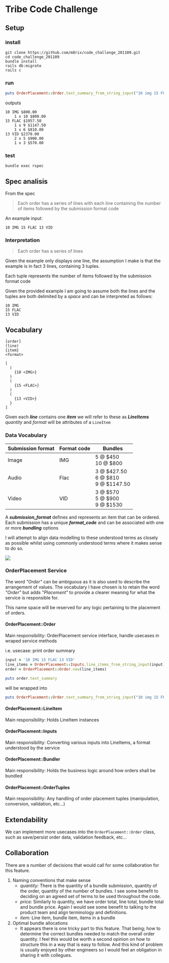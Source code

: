 # Tribe Code Challenge

## Setup

### install
```shell
git clone https://github.com/m8rix/code_challenge_201109.git
cd code_challenge_201109
bundle install
rails db:migrate
rails c
```

### run
```ruby
puts OrderPlacement::Order.text_summary_from_string_input("10 img 15 FLAC 13 Vid")
```
outputs
```
10 IMG $800.00
	1 x 10 $800.00
15 FLAC $1957.50
	1 x 9 $1147.50
	1 x 6 $810.00
13 VID $2370.00
	2 x 5 $900.00
	1 x 3 $570.00
```

### test
```shell
bundle exec rspec
```

## Spec analisis

From the spec

> Each order has a series of lines with each line containing the number of items followed by the submission
format code

An example input:
```
10 IMG 15 FLAC 13 VID
```

### Interpretation

> Each order has a series of lines

Given the example only displays one line, the assumption I make is that the example is in fact 3 lines, containing 3 tuples.

Each tuple represents the number of items followed by the submission
format code

Given the provided example I am going to assume both the lines and the tuples are both delimited by a _space_ and can be interpreted as follows:


```
10 IMG
15 FLAC
13 VID
```

## Vocabulary

```
[order]
(line)
{item}
<format>

[
  (
    {10 <IMG>}
  )
  (
    {15 <FLAC>}
  )
  (
    {13 <VID>}
  }
]
```

Given each **_line_** contains one **_item_** we will refer to these as **_LineItems_**
_quantity_ and _format_ will be attributes of a `LineItem`

### Data Vocabulary

 | Submission format | Format code | Bundles |
 | --- | --- | --- |
 | Image | IMG | 5 @ $450<br>10 @ $800 |
 | Audio | Flac | 3 @ $427.50<br>6 @ $810<br>9 @ $1147.50 |
 | Video | VID | 3 @ $570<br>5 @ $900<br>9 @ $1530 |

A **_submission_format_** defines and represents an item that can be ordered. Each submission has a unique **_format_code_** and can be associated with one or more **_bundling_** options

I will attempt to align data modelling to these understood terms as closely as possible whilst using commonly understood terms where it makes sense to do so.

![](https://i.imgur.com/bCTO6qC.png)


### OrderPlacement Service

The word _"Order"_ can be ambiguous as it is also used to describe the arrangement of values. The vocabulary I have chosen is to retain the word _"Order"_ but adds _"Placement"_ to provide a clearer meaning for what the service is responsible for.

This name space will be reserved for any logic pertaining to the placement of orders.

#### OrderPlacement::Order

Main responsibility: OrderPlacement service interface, handle usecases in wraped service methods

i.e. usecase: print order summary
```ruby
input = '10 IMG 15 FLAC 13 VID'
line_items = OrderPlacement::Inputs.line_items_from_string_input(input)
order = OrderPlacement::Order.new(line_items)

puts order.text_summary
```

will be wrapped into
```ruby
puts OrderPlacement::Order.text_summary_from_string_input("10 img 15 FLAC 13 Vid")
```

#### OrderPlacement::LineItem

Main responsibility: Holds LineItem instances

#### OrderPlacement::Inputs

Main responsibility: Converting various inputs into LineItems, a format understood by the service

#### OrderPlacement::Bundler

Main responsibility: Holds the business logic around how orders shall be bundled

#### OrderPlacement::OrderTuples

Main responsibility: Any handling of order placement tuples (manipulation, conversion, validation, etc...)


## Extendability

We can implement more usecases into the `OrderPlacement::Order` class, such as save/persist order data, validation feedback, etc...

## Collaboration
There are a number of decisions that would call for some collaboration for this feature.

1. Naming conventions that make sense
    - _quantity:_ There is the quantity of a bundle submission, quantity of the order, quantity of the number of bundles. I see some benefit to deciding on an agreed set of terms to be used throughout the code.
    - _price:_ Similarly to quantity, we have order total, line total, bundle total and bundle price. Again I would see some benefit to talking to the product team and align terminology and definitions.
    - _item:_ Line item, bundle item, items in a bundle
2. Optimal bundle allocations
    - It appears there is one tricky part to this feature. That being; how to determine the correct bundles needed to match the overall order quantity. I feel this would be worth a second opinion on how to structure this in a way that is easy to follow. And this kind of problem is usually enjoyed by other engineers so I would feel an obligation in sharing it with collegues.
